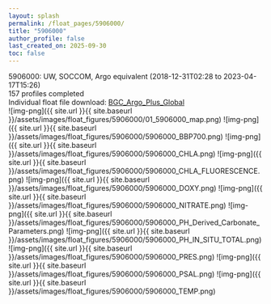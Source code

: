 ```yaml
---
layout: splash
permalink: /float_pages/5906000/
title: "5906000"
author_profile: false
last_created_on: 2025-09-30
toc: false
---
```

 
5906000: UW, SOCCOM, Argo equivalent (2018-12-31T02:28 to 2023-04-17T15:26)\
157 profiles completed\
Individual float file download: [BGC_Argo_Plus_Global](https://ftp.soest.hawaii.edu/bgc_argo_plus/Individual_Floats/outliers_removed/5906000_Sprof_processed.nc)\
![img-png]({{ site.url }}{{ site.baseurl }}/assets/images/float_figures/5906000/01_5906000_map.png)
![img-png]({{ site.url }}{{ site.baseurl }}/assets/images/float_figures/5906000/5906000_BBP700.png)
![img-png]({{ site.url }}{{ site.baseurl }}/assets/images/float_figures/5906000/5906000_CHLA.png)
![img-png]({{ site.url }}{{ site.baseurl }}/assets/images/float_figures/5906000/5906000_CHLA_FLUORESCENCE.png)
![img-png]({{ site.url }}{{ site.baseurl }}/assets/images/float_figures/5906000/5906000_DOXY.png)
![img-png]({{ site.url }}{{ site.baseurl }}/assets/images/float_figures/5906000/5906000_NITRATE.png)
![img-png]({{ site.url }}{{ site.baseurl }}/assets/images/float_figures/5906000/5906000_PH_Derived_Carbonate_Parameters.png)
![img-png]({{ site.url }}{{ site.baseurl }}/assets/images/float_figures/5906000/5906000_PH_IN_SITU_TOTAL.png)
![img-png]({{ site.url }}{{ site.baseurl }}/assets/images/float_figures/5906000/5906000_PRES.png)
![img-png]({{ site.url }}{{ site.baseurl }}/assets/images/float_figures/5906000/5906000_PSAL.png)
![img-png]({{ site.url }}{{ site.baseurl }}/assets/images/float_figures/5906000/5906000_TEMP.png)
